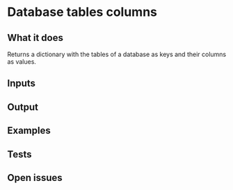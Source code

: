 # Database tables columns

## What it does

Returns a dictionary with the tables of a database as keys and their
columns as values.
   

## Inputs
###

## Output

###

## Examples

###

## Tests

###


## Open issues